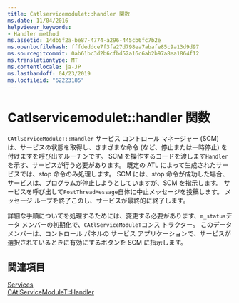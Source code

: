 ```yaml
---
title: Catlservicemodulet::handler 関数
ms.date: 11/04/2016
helpviewer_keywords:
- Handler method
ms.assetid: 14db5f2a-be87-4774-a296-445cb6fc7b2e
ms.openlocfilehash: fffdeddce7f3fa27d798ea7abafe85c9a13d9d97
ms.sourcegitcommit: 0ab61bc3d2b6cfbd52a16c6ab2b97a8ea1864f12
ms.translationtype: MT
ms.contentlocale: ja-JP
ms.lasthandoff: 04/23/2019
ms.locfileid: "62223185"
---
```

# <a name="catlservicemodulethandler-function"></a>Catlservicemodulet::handler 関数

`CAtlServiceModuleT::Handler` サービス コントロール マネージャー (SCM) は、サービスの状態を取得し、さまざまな命令 (など、停止または一時停止) を付けますを呼び出すルーチンです。 SCM を操作するコードを渡します`Handler`を示す、サービスが行う必要があります。 既定の ATL によって生成されたサービスでは、stop 命令のみ処理します。 SCM には、stop 命令が成功した場合、サービスは、プログラムが停止しようとしていますが、SCM を指示します。 サービスを呼び出して`PostThreadMessage`自体に中止メッセージを投稿します。 メッセージ ループを終了このし、サービスが最終的に終了します。

詳細な手順についてを処理するためには、変更する必要があります、`m_status`データ メンバーの初期化で、`CAtlServiceModuleT`コンス トラクター。 このデータ メンバーは、コントロール パネルの サービス アプリケーションで、サービスが選択されているときに有効にするボタンを SCM に指示します。

## <a name="see-also"></a>関連項目

[Services](../atl/atl-services.md)<br/>
[CAtlServiceModuleT::Handler](../atl/reference/catlservicemodulet-class.md#handler)
